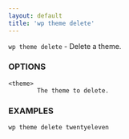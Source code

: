 ```yaml
---
layout: default
title: 'wp theme delete'
---
```


`wp theme delete` - Delete a theme.

### OPTIONS

	<theme>
			The theme to delete.

### EXAMPLES

	wp theme delete twentyeleven


